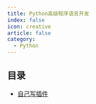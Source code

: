```yaml
---
title: Python高级程序语言开发
index: false
icon: creative
article: false
category:
  - Python
---
```


## 目录

- [自己写插件](从0到1编写一款插件.md)

